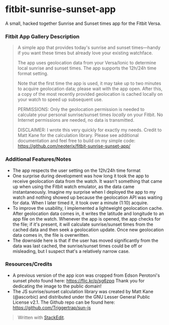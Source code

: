 # fitbit-sunrise-sunset-app
A small, hacked together Sunrise and Sunset times app for the Fitbit Versa.

### Fitbit App Gallery Description
>A simple app that provides today's sunrise and sunset times—handy if you want these times but already love your existing watchface.
>
>The app uses geolocation data from your Versa/Ionic to determine local sunrise and sunset times. The app supports the 12h/24h time format setting.
>
>Note that the first time the app is used, it may take up to two minutes to acquire geolocation data; please wait with the app open. After this, a copy of the most recently provided geolocation is cached locally on your watch to speed up subsequent use.
>
>PERMISSIONS:
>Only the geolocation permission is needed to calculate your personal sunrise/sunset times *locally* on your Fitbit. No Internet permissions are needed, no data is transmitted.
>
>DISCLAIMER: 
>I wrote this very quickly for exactly my needs. Credit to Matt Kane for the calculation library. Please see additional documentation and feel free to build on my simple code: https://github.com/neoterix/fitbit-sunrise-sunset-app/

### Additional Features/Notes
* The app respects the user setting on the 12h/24h time format
* One surprise during development was how long it took the app to receive geolocation data from the watch. It wasn't something that came up when using the Fitbit watch emulator, as the data came instantaneously. Imagine my surprise when I deployed the app to my watch and nothing showed up because the geolocation API was waiting for data. When I later timed it, it took over a minute (1:10) acquire.
* To improve the usability, I implemented a lightweight geolocation cache. After geolocation data comes in, it writes the latitude and longitude to an app file on the watch. Whenever the app is opened, the app checks for the file; if it's present, it will calculate sunrise/sunset times from the cached data and then seek a geolocation update. Once new geolocation data comes in, the file is overwritten. 
* The downside here is that if the user has moved significantly from the data was last cached, the sunrise/sunset times could be off or misleading, but I suspect that's a relatively narrow case.

### Resources/Credits
* A previous version of the app icon was cropped from Edson Perotoni's sunset photo found here: https://flic.kr/p/sg6zpq Thank you for dedicating the image to the public domain!
* The JS sunrise/sunset calculation library was created by Matt Kane (@ascorbic) and distributed under the GNU Lesser General Public License v2.1. The Github repo can be found here: https://github.com/Triggertrap/sun-js

> Written with [StackEdit](https://stackedit.io/).
